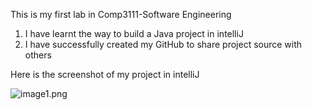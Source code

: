 This is my first lab in Comp3111-Software Engineering
1. I have learnt the way to build a Java project in intelliJ
2. I have successfully created my GitHub to share project source with others

Here is the screenshot of my project in intelliJ

![image1.png]()